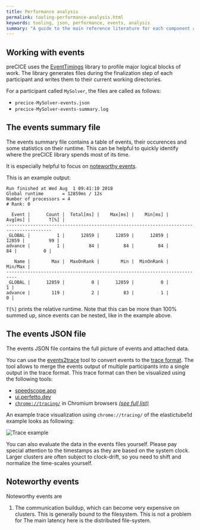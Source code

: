 ```yaml
---
title: Performance analysis
permalink: tooling-performance-analysis.html
keywords: tooling, json, performance, events, analysis
summary: "A guide to the main reference literature for each component and feature of preCICE"
---
```


## Working with events

preCICE uses the [EventTimings](https://github.com/precice/EventTimings) library to profile major logical blocks of work.
The library generates files during the finalization step of each participant and writes them to their current working directories.

For a participant called `MySolver`, the files are called as follows:

* `precice-MySolver-events.json`
* `precice-MySolver-events-summary.log`

## The events summary file

The events summary file contains a table of events, their occurences and some statistics on their runtime.
This can be helpful to quickly identify where the preCICE library spends most of its time.

It is especially helpful to focus on [noteworthy events](#noteworthy-events).

This is an example output:

```text
Run finished at Wed Aug  1 09:41:10 2018
Global runtime       = 12859ms / 12s
Number of processors = 4
# Rank: 0

  Event |      Count |  Total[ms] |    Max[ms] |    Min[ms] |    Avg[ms] |       T[%] |
---------------------------------------------------------------------------------------
_GLOBAL |          1 |      12859 |      12859 |      12859 |      12859 |         99 |
advance |          1 |         84 |         84 |         84 |         84 |          0 |

   Name |        Max |  MaxOnRank |        Min |  MinOnRank |    Min/Max |
--------------------------------------------------------------------------
_GLOBAL |      12859 |          0 |      12859 |          0 |          1 |
advance |        119 |          2 |         83 |          1 |          0 |
```

`T[%]` prints the relative runtime. Note that this can be more than 100% summed up, since events can be nested, like in the example above.

## The events JSON file

The events JSON file contains the full picture of events and attached data.

You can use the [events2trace](https://raw.githubusercontent.com/precice/EventTimings/master/extra/events2trace.py) tool to convert events to the [trace format](https://docs.google.com/document/d/1CvAClvFfyA5R-PhYUmn5OOQtYMH4h6I0nSsKchNAySU/view).
The tool allows to merge the events output of multiple participants into a single output in the trace format.
This trace format can then be visualized using the following tools:

* [speedscope.app](https://www.speedscope.app/)
* [ui.perfetto.dev](https://ui.perfetto.dev)
* [`chrome://tracing/`](chrome://tracing/) in Chromium browsers [_(see full list)_](https://en.wikipedia.org/wiki/Chromium_(web_browser)#Active)

An example trace visualization using `chrome://tracing/` of the elastictube1d example looks as following:

![Trace example](images/docs/tooling/elastictube1d-events.png)

You can also evaluate the data in the events files yourself.
Please pay special attention to the timestamps as they are based on the system clock.
Larger clusters are often subject to clock-drift, so you need to shift and normalize the time-scales yourself.

## Noteworthy events

Noteworthy events are

1. The communication buildup, which can become very expensive on clusters. This is generally bound to the filesystem. This is not a problem for The main latency here is the distributed file-system.
